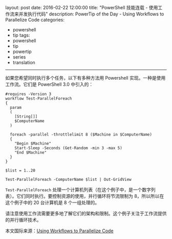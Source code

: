 layout: post
date: 2016-02-22 12:00:00
title: "PowerShell 技能连载 - 使用工作流来并发执行代码"
description: PowerTip of the Day - Using Workflows to Parallelize Code
categories:
- powershell
- tip
tags:
- powershell
- tip
- powertip
- series
- translation
---
如果您希望同时执行多个任务，以下有多种方法用 Powershell 实现。一种是使用工作流。它们是 PowerShell 3.0 中引入的：

    #requires -Version 3
    workflow Test-ParallelForeach
    {
      param
      (
        [String[]]
        $ComputerName
      )
    
      foreach -parallel -throttlelimit 8 ($Machine in $ComputerName)
      {
        "Begin $Machine"
        Start-Sleep -Seconds (Get-Random -min 3 -max 5)
        "End $Machine"
      }
    }
    
    $list = 1..20
    
    Test-ParallelForeach -ComputerName $list | Out-GridView

`Test-ParallelForeach` 处理一个计算机列表（在这个例子中，是一个数字列表）。它们同时执行。要控制资源的使用，并行循环将节流限制为 8，所以所以在这个例子中的 20 台计算机是 8 个一组处理的。

请注意使用工作流需要更多地了解它们的架构和限制。这个例子关注于工作流提供的并行循环技术。

<!--more-->
本文国际来源：[Using Workflows to Parallelize Code](http://community.idera.com/powershell/powertips/b/tips/posts/using-workflows-to-parallelize-code)
